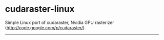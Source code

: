 cudaraster-linux
================

Simple Linux port of cudaraster, Nvidia GPU rasterizer (http://code.google.com/p/cudaraster/).

---------------------------------

